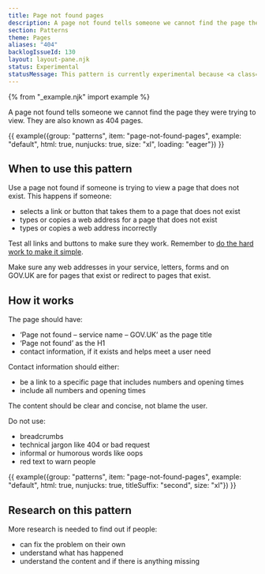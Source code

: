 ```yaml
---
title: Page not found pages
description: A page not found tells someone we cannot find the page they were trying to view. They are also known as 404 pages.
section: Patterns
theme: Pages
aliases: "404"
backlogIssueId: 130
layout: layout-pane.njk
status: Experimental
statusMessage: This pattern is currently experimental because <a class="govuk-link" href="#research-on-this-pattern">more research</a> is needed to validate it.
---
```


{% from "_example.njk" import example %}

A page not found tells someone we cannot find the page they were trying to view. They are also known as 404 pages.

{{ example({group: "patterns", item: "page-not-found-pages", example: "default", html: true, nunjucks: true, size: "xl", loading: "eager"}) }}

## When to use this pattern

Use a page not found if someone is trying to view a page that does not exist. This happens if someone:

- selects a link or button that takes them to a page that does not exist
- types or copies a web address for a page that does not exist
- types or copies a web address incorrectly

Test all links and buttons to make sure they work. Remember to [do the hard work to make it simple](https://www.gov.uk/guidance/government-design-principles#do-the-hard-work-to-make-it-simple).

Make sure any web addresses in your service, letters, forms and on GOV.UK are for pages that exist or redirect to pages that exist.

## How it works

The page should have:

- ‘Page not found – service name – GOV.UK’ as the page title
- ‘Page not found’ as the H1
- contact information, if it exists and helps meet a user need

Contact information should either:

- be a link to a specific page that includes numbers and opening times
- include all numbers and opening times

The content should be clear and concise, not blame the user.

Do not use:

- breadcrumbs
- technical jargon like 404 or bad request
- informal or humorous words like oops
- red text to warn people

{{ example({group: "patterns", item: "page-not-found-pages", example: "default", html: true, nunjucks: true, titleSuffix: "second", size: "xl"}) }}

## Research on this pattern

More research is needed to find out if people:

- can fix the problem on their own
- understand what has happened
- understand the content and if there is anything missing

